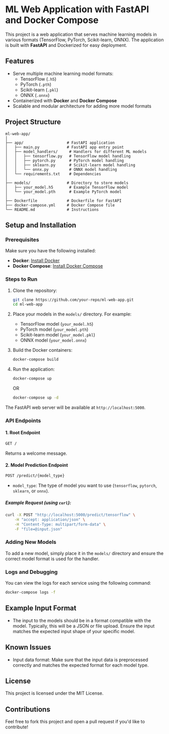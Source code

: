 # ML Web Application with FastAPI and Docker Compose

This project is a web application that serves machine learning models in various formats (TensorFlow, PyTorch, Scikit-learn, ONNX). The application is built with **FastAPI** and Dockerized for easy deployment.

## Features
- Serve multiple machine learning model formats:
  - TensorFlow (`.h5`)
  - PyTorch (`.pth`)
  - Scikit-learn (`.pkl`)
  - ONNX (`.onnx`)
- Containerized with **Docker** and **Docker Compose**
- Scalable and modular architecture for adding more model formats

## Project Structure

```
ml-web-app/
│
├── app/                   # FastAPI application
│   ├── main.py            # FastAPI app entry point
│   ├── model_handlers/     # Handlers for different ML models
│   │   ├── tensorflow.py   # TensorFlow model handling
│   │   ├── pytorch.py      # PyTorch model handling
│   │   ├── sklearn.py      # Scikit-learn model handling
│   │   └── onnx.py         # ONNX model handling
│   └── requirements.txt    # Dependencies
│
├── models/                # Directory to store models
│   ├── your_model.h5       # Example TensorFlow model
│   └── your_model.pth      # Example PyTorch model
│
├── Dockerfile             # Dockerfile for FastAPI
├── docker-compose.yml     # Docker Compose file
└── README.md              # Instructions
```

## Setup and Installation

### Prerequisites
Make sure you have the following installed:
- **Docker**: [Install Docker](https://docs.docker.com/get-docker/)
- **Docker Compose**: [Install Docker Compose](https://docs.docker.com/compose/install/)

### Steps to Run

1. Clone the repository:
   ```bash
   git clone https://github.com/your-repo/ml-web-app.git
   cd ml-web-app
   ```

2. Place your models in the `models/` directory. For example:
   - TensorFlow model (`your_model.h5`)
   - PyTorch model (`your_model.pth`)
   - Scikit-learn model (`your_model.pkl`)
   - ONNX model (`your_model.onnx`)

3. Build the Docker containers:
   ```bash
   docker-compose build
   ```

4. Run the application:
   ```bash
   docker-compose up
   ```

   OR

   ```bash
   docker-compose up -d
   ```

The FastAPI web server will be available at `http://localhost:5000`.

### API Endpoints

#### 1. **Root Endpoint**
```bash
GET / 
```
Returns a welcome message.

#### 2. **Model Prediction Endpoint**
```bash
POST /predict/{model_type}
```
- `model_type`: The type of model you want to use (`tensorflow`, `pytorch`, `sklearn`, or `onnx`).

##### Example Request (using `curl`):
```bash
curl -X POST "http://localhost:5000/predict/tensorflow" \
    -H "accept: application/json" \
    -H "Content-Type: multipart/form-data" \
    -F "file=@input.json"
```

### Adding New Models
To add a new model, simply place it in the `models/` directory and ensure the correct model format is used for the handler.

### Logs and Debugging
You can view the logs for each service using the following command:
```bash
docker-compose logs -f
```

## Example Input Format
- The input to the models should be in a format compatible with the model. Typically, this will be a JSON or file upload. Ensure the input matches the expected input shape of your specific model.

## Known Issues
- Input data format: Make sure that the input data is preprocessed correctly and matches the expected format for each model type.

## License
This project is licensed under the MIT License.

## Contributions
Feel free to fork this project and open a pull request if you'd like to contribute!
```